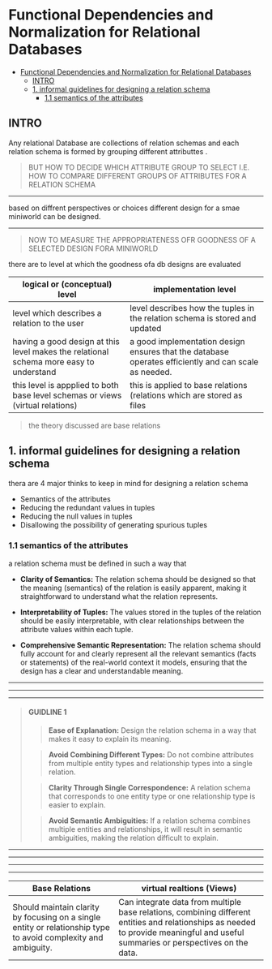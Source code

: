 # Functional Dependencies and Normalization for Relational Databases


- [Functional Dependencies and Normalization for Relational Databases](#functional-dependencies-and-normalization-for-relational-databases)
  - [INTRO](#intro)
  - [1. informal guidelines for designing a relation schema](#1-informal-guidelines-for-designing-a-relation-schema)
    - [1.1 semantics of the attributes](#11-semantics-of-the-attributes)


## INTRO 

Any relational Database are collections of relation schemas and each relation schema  is formed by grouping different attributtes 
. 
> BUT HOW TO DECIDE WHICH ATTRIBUTE GROUP TO SELECT I.E. HOW TO COMPARE DIFFERENT GROUPS OF ATTRIBUTES FOR A RELATION SCHEMA
---
based on diffrent perspectives or choices different design for a smae miniworld can be designed. 

---

 > NOW TO MEASURE THE APPROPRIATENESS OFR GOODNESS OF A SELECTED DESIGN FORA MINIWORLD 

 
 there are to level at which the goodness ofa db designs are evaluated 

| logical or (conceptual) level | implementation level  |
| -------- | -------- |
|  level which describes a relation to the user    | level describes how the  tuples in the  relation schema is stored and updated  |
| having a good design at this level makes the relational schema more easy to understand    | a good implementation design ensures that the database operates efficiently and can scale as needed.  |
| this level is appplied to both base level schemas or views (virtual relations) |  this is applied to base relations (relations which are stored as files|


> the theory  discussed are  base relations 


## 1. informal guidelines for designing a relation schema 

thera are 4 major thinks to keep in mind for designing a relation schema 

- Semantics of the attributes
- Reducing the redundant values in tuples
- Reducing the null values in tuples
- Disallowing the possibility of generating spurious tuples


### 1.1 semantics of the attributes 

a relation schema must be defined in such a way that

- **Clarity of Semantics:** The relation schema should be designed so that the meaning (semantics) of the relation is easily apparent, making it straightforward to understand what the relation represents.

- **Interpretability of Tuples:** The values stored in the tuples of the relation should be easily interpretable, with clear relationships between the attribute values within each tuple.

- **Comprehensive Semantic Representation:** The relation schema should fully account for and clearly represent all the relevant semantics (facts or statements) of the real-world context it models, ensuring that the design has a clear and understandable meaning.

---
---
---

> #### GUIDLINE 1 
>> **Ease of Explanation:** Design the relation schema in a way that makes it easy to explain its meaning.
>
>> **Avoid Combining Different Types:** Do not combine attributes from multiple entity types and relationship types into a single relation.
>
>> **Clarity Through Single Correspondence:** A relation schema that corresponds to one entity type or one relationship type is easier to explain.
>
>> **Avoid Semantic Ambiguities:** If a relation schema combines multiple entities and relationships, it will result in semantic ambiguities, making the relation difficult to explain.

---
---
---
---

| Base Relations | virtual realtions (Views) |
| -------- | -------- |
|Should maintain clarity by focusing on a single entity or relationship type to avoid complexity and ambiguity.|Can integrate data from multiple base relations, combining different entities and relationships as needed to provide meaningful and useful summaries or perspectives on the data.|


